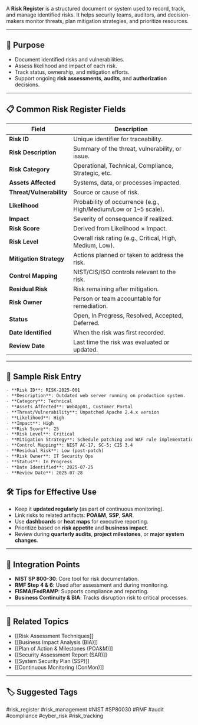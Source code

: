 A **Risk Register** is a structured document or system used to record, track, and manage identified risks. It helps security teams, auditors, and decision-makers monitor threats, plan mitigation strategies, and prioritize resources.

---

## 🎯 Purpose

- Document identified risks and vulnerabilities.
- Assess likelihood and impact of each risk.
- Track status, ownership, and mitigation efforts.
- Support ongoing **risk assessments**, **audits**, and **authorization** decisions.

---

## 📋 Common Risk Register Fields

| Field                   | Description                                                                 |
|--------------------------|-----------------------------------------------------------------------------|
| **Risk ID**              | Unique identifier for traceability.                                         |
| **Risk Description**     | Summary of the threat, vulnerability, or issue.                             |
| **Risk Category**        | Operational, Technical, Compliance, Strategic, etc.                         |
| **Assets Affected**      | Systems, data, or processes impacted.                                       |
| **Threat/Vulnerability** | Source or cause of risk.                                                    |
| **Likelihood**           | Probability of occurrence (e.g., High/Medium/Low or 1–5 scale).             |
| **Impact**               | Severity of consequence if realized.                                        |
| **Risk Score**           | Derived from Likelihood × Impact.                                           |
| **Risk Level**           | Overall risk rating (e.g., Critical, High, Medium, Low).                    |
| **Mitigation Strategy**  | Actions planned or taken to address the risk.                               |
| **Control Mapping**      | NIST/CIS/ISO controls relevant to the risk.                                 |
| **Residual Risk**        | Risk remaining after mitigation.                                            |
| **Risk Owner**           | Person or team accountable for remediation.                                 |
| **Status**               | Open, In Progress, Resolved, Accepted, Deferred.                            |
| **Date Identified**      | When the risk was first recorded.                                           |
| **Review Date**          | Last time the risk was evaluated or updated.                                |

---

## 🧠 Sample Risk Entry

```markdown
- **Risk ID**: RISK-2025-001  
- **Description**: Outdated web server running on production system.  
- **Category**: Technical  
- **Assets Affected**: WebApp01, Customer Portal  
- **Threat/Vulnerability**: Unpatched Apache 2.4.x version  
- **Likelihood**: High  
- **Impact**: High  
- **Risk Score**: 25  
- **Risk Level**: Critical  
- **Mitigation Strategy**: Schedule patching and WAF rule implementation  
- **Control Mapping**: NIST AC-17, SC-5; CIS 3.4  
- **Residual Risk**: Low (post-patch)  
- **Risk Owner**: IT Security Ops  
- **Status**: In Progress  
- **Date Identified**: 2025-07-25  
- **Review Date**: 2025-07-28  
```

## 🛠 Tips for Effective Use

- Keep it **updated regularly** (as part of continuous monitoring).
- Link risks to related artifacts: **POA&M**, **SSP**, **SAR**.
- Use **dashboards** or **heat maps** for executive reporting.
- Prioritize based on **risk appetite** and **business impact**.
- Review during **quarterly audits**, **project milestones**, or **major system changes**.

---

## 🔗 Integration Points

- **NIST SP 800-30**: Core tool for risk documentation.
- **RMF Step 4 & 6**: Used after assessment and during monitoring.
- **FISMA/FedRAMP**: Supports compliance and reporting.
- **Business Continuity & BIA**: Tracks disruption risk to critical processes.

---

## 🧩 Related Topics

- [[Risk Assessment Techniques]]
- [[Business Impact Analysis (BIA)]]
- [[Plan of Action & Milestones (POA&M)]]
- [[Security Assessment Report (SAR)]]
- [[System Security Plan (SSP)]]
- [[Continuous Monitoring (ConMon)]]

---

## 🏷 Suggested Tags

#risk_register #risk_management #NIST #SP80030 #RMF #audit #compliance #cyber_risk #risk_tracking
